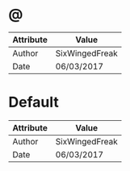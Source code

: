 # @
| Attribute | Value |
| ---  | ---     |
| Author | SixWingedFreak |
| Date | 06/03/2017 |
# Default
| Attribute | Value |
| ---  | ---     |
| Author | SixWingedFreak |
| Date | 06/03/2017 |
